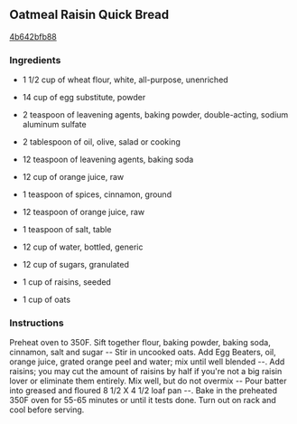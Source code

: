 ## Oatmeal Raisin Quick Bread

[4b642bfb88](http://www.food.com/recipe/oatmeal-raisin-quick-bread-151263)

### Ingredients

 - 1 1/2 cup of wheat flour, white, all-purpose, unenriched

 - 14 cup of egg substitute, powder

 - 2 teaspoon of leavening agents, baking powder, double-acting, sodium aluminum sulfate

 - 2 tablespoon of oil, olive, salad or cooking

 - 12 teaspoon of leavening agents, baking soda

 - 12 cup of orange juice, raw

 - 1 teaspoon of spices, cinnamon, ground

 - 12 teaspoon of orange juice, raw

 - 1 teaspoon of salt, table

 - 12 cup of water, bottled, generic

 - 12 cup of sugars, granulated

 - 1 cup of raisins, seeded

 - 1 cup of oats

### Instructions

Preheat oven to 350F. Sift together flour, baking powder, baking soda, cinnamon, salt and sugar -- Stir in uncooked oats. Add Egg Beaters, oil, orange juice, grated orange peel and water; mix until well blended --. Add raisins; you may cut the amount of raisins by half if you're not a big raisin lover or eliminate them entirely. Mix well, but do not overmix -- Pour batter into greased and floured 8 1/2 X 4 1/2 loaf pan --. Bake in the preheated 350F oven for 55-65 minutes or until it tests done. Turn out on rack and cool before serving.